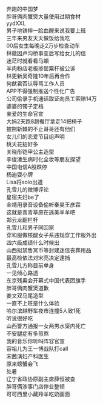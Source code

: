 奔跑的中国梦  
胖哥俩肉蟹煲大量使用过期食材  
yydXXL  
男子地铁摔一脸血醒来说我要上班  
三年来男友天天做饭给我吃  
00后女生每晚走2万步检查动车  
林徽因卢沟桥事变后写给女儿的信  
迷茫时就看看马頔  
羊肉粉店老板掺罂粟杆被公诉  
林更新吴奇隆10年后再合作  
何猷君否认辱骂工作人员  
APP不得强制推送个性化广告  
公司偷录手机通话取证向员工索赔14万  
婆婆的镯子定档  
亲爱的生命官宣  
大妈2天跑8趟餐厅拿走14把椅子  
披荆斩棘的不止哥哥还有他们  
女儿们的恋爱节目组声明  
桃夭花招好多  
关晓彤铠甲公主造型  
李俊濠生病时化全妆等朋友探望  
中国电信A股跌停  
杨迪耍小牌  
Lisa将solo出道  
孔雪儿的微博评论  
星宿夫妇be了  
金靖用录音设备偷听秦昊王彦霖  
这就是青青草原在逃美羊羊吧  
郑云龙翻栏杆  
孔雪儿和男子同回家  
穿和服做核酸女子系违规穿工作服外出  
四六级成绩什么时候出  
山西拟禁售冥币等封建迷信丧葬用品  
最高检依法对宋亮决定逮捕  
孔雪儿方称目前单身  
一见倾心路透  
东京残奥会开幕式中国代表团旗手  
胖哥俩肉蟹煲道歉  
姜文双马尾造型  
一直不上班是什么体验  
哈尔滨越野车夜市连撞5人致1死  
听说很好吃  
山西警方通报一女两男水渠内死亡  
不安腿症有多煎熬  
我的音乐你听吗阵容官宣  
容祖儿为王一博战队打call  
宋茜演妇产科医生  
原来螃蟹会飞  
处暑  
辽宁省政协原副主席薛恒被查  
胖哥俩涉事门店停业整顿  
可可西里小藏羚羊吃奶画面  
